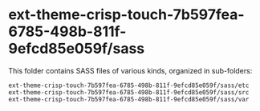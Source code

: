 # ext-theme-crisp-touch-7b597fea-6785-498b-811f-9efcd85e059f/sass

This folder contains SASS files of various kinds, organized in sub-folders:

    ext-theme-crisp-touch-7b597fea-6785-498b-811f-9efcd85e059f/sass/etc
    ext-theme-crisp-touch-7b597fea-6785-498b-811f-9efcd85e059f/sass/src
    ext-theme-crisp-touch-7b597fea-6785-498b-811f-9efcd85e059f/sass/var
